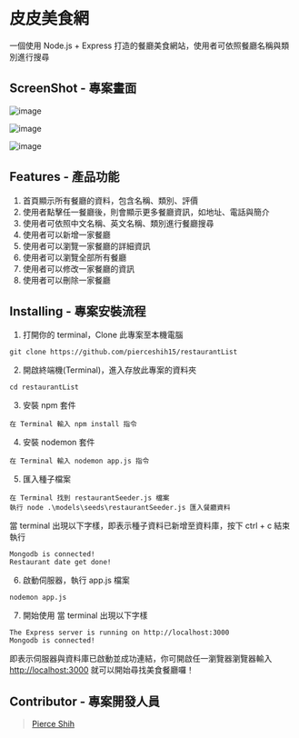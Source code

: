 # 皮皮美食網

一個使用 Node.js + Express 打造的餐廳美食網站，使用者可依照餐廳名稱與類別進行搜尋

## ScreenShot - 專案畫面
![image](https://github.com/pierceshih15/restaurantList/blob/master/public/img/homePage.jpg)

![image](https://github.com/pierceshih15/restaurantList/blob/master/public/img/restaurantInfo.jpg)

![image](https://github.com/pierceshih15/restaurantList/blob/master/public/img/addNewRestaurant.jpg)

## Features - 產品功能 

1. 首頁顯示所有餐廳的資料，包含名稱、類別、評價
2. 使用者點擊任一餐廳後，則會顯示更多餐廳資訊，如地址、電話與簡介
3. 使用者可依照中文名稱、英文名稱、類別進行餐廳搜尋
4. 使用者可以新增一家餐廳
5. 使用者可以瀏覽一家餐廳的詳細資訊
6. 使用者可以瀏覽全部所有餐廳
7. 使用者可以修改一家餐廳的資訊
8. 使用者可以刪除一家餐廳

## Installing - 專案安裝流程 

1. 打開你的 terminal，Clone 此專案至本機電腦
```
git clone https://github.com/pierceshih15/restaurantList
```
2. 開啟終端機(Terminal)，進入存放此專案的資料夾
```
cd restaurantList
```
3. 安裝 npm 套件 
```
在 Terminal 輸入 npm install 指令
```

4. 安裝 nodemon 套件
```
在 Terminal 輸入 nodemon app.js 指令
```

5. 匯入種子檔案

```
在 Terminal 找到 restaurantSeeder.js 檔案
執行 node .\models\seeds\restaurantSeeder.js 匯入餐廳資料
```

當 terminal 出現以下字樣，即表示種子資料已新增至資料庫，按下 ctrl + c 結束執行
```
Mongodb is connected!
Restaurant date get done!
```

6. 啟動伺服器，執行 app.js 檔案
```
nodemon app.js
```

7. 開始使用
當 terminal 出現以下字樣
```
The Express server is running on http://localhost:3000
Mongodb is connected!
```
即表示伺服器與資料庫已啟動並成功連結，你可開啟任一瀏覽器瀏覽器輸入 [http://localhost:3000](http://localhost:3000) 就可以開始尋找美食餐廳囉！

## Contributor - 專案開發人員

> [Pierce Shih](https://github.com/pierceshih15)


